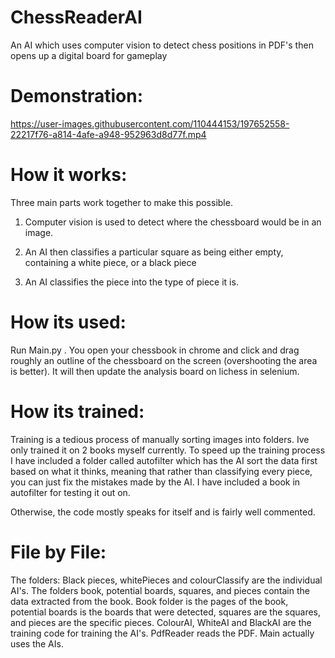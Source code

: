 # ChessReaderAI
An AI which uses computer vision to detect chess positions in PDF's then opens up a digital board for gameplay

# Demonstration:

https://user-images.githubusercontent.com/110444153/197652558-22217f76-a814-4afe-a948-952963d8d77f.mp4

# How it works:

Three main parts work together to make this possible.

1. Computer vision is used to detect where the chessboard would be in an image.


2. An AI then classifies a particular square as being either empty, containing a white piece, or a black piece


3. An AI classifies the piece into the type of piece it is.

# How its used:

Run Main.py . You open your chessbook in chrome and click and drag roughly an outline of the chessboard on the screen (overshooting the area is better). It will then update the analysis board on lichess in selenium.

# How its trained:

Training is a tedious process of manually sorting images into folders. Ive only trained it on 2 books myself currently. To speed up the training process I have included a folder called autofilter which has the AI sort the data first based on what it thinks, meaning that rather than classifying every piece, you can just fix the mistakes made by the AI. I have included a book in autofilter for testing it out on. 

Otherwise, the code mostly speaks for itself and is fairly well commented. 

# File by File:
The folders: Black pieces, whitePieces and colourClassify are the individual AI's. The folders book, potential boards, squares, and pieces contain the data extracted from the book. Book folder is the pages of the book, potential boards is the boards that were detected, squares are the squares, and pieces are the specific pieces.
ColourAI, WhiteAI and BlackAI are the training code for training the AI's. PdfReader reads the PDF. Main actually uses the AIs. 
